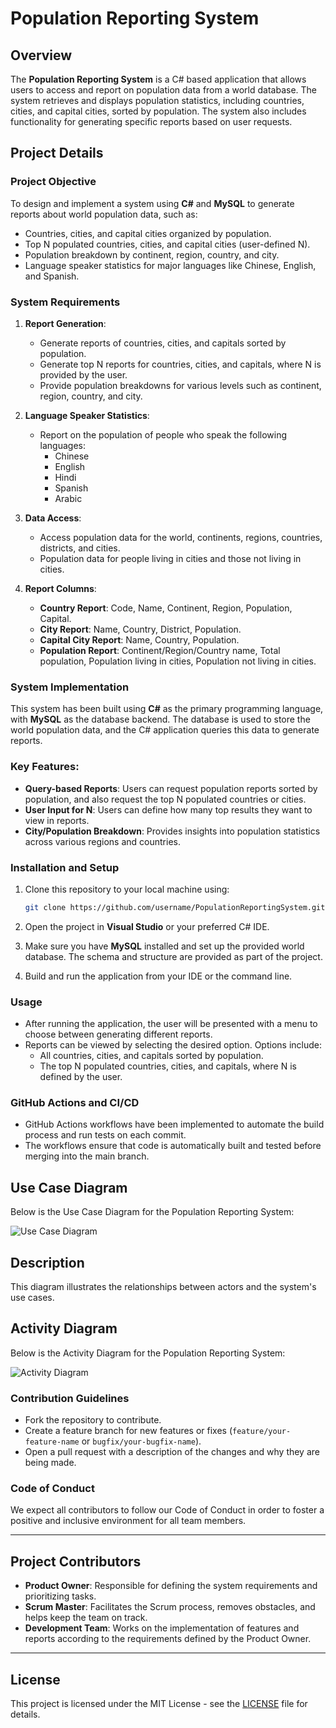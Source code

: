 # Population Reporting System

## Overview
The **Population Reporting System** is a C# based application that allows users to access and report on population data from a world database. The system retrieves and displays population statistics, including countries, cities, and capital cities, sorted by population. The system also includes functionality for generating specific reports based on user requests.

## Project Details

### Project Objective
To design and implement a system using **C#** and **MySQL** to generate reports about world population data, such as:
- Countries, cities, and capital cities organized by population.
- Top N populated countries, cities, and capital cities (user-defined N).
- Population breakdown by continent, region, country, and city.
- Language speaker statistics for major languages like Chinese, English, and Spanish.

### System Requirements
1. **Report Generation**:
    - Generate reports of countries, cities, and capitals sorted by population.
    - Generate top N reports for countries, cities, and capitals, where N is provided by the user.
    - Provide population breakdowns for various levels such as continent, region, country, and city.

2. **Language Speaker Statistics**:
    - Report on the population of people who speak the following languages:
        - Chinese
        - English
        - Hindi
        - Spanish
        - Arabic

3. **Data Access**:
    - Access population data for the world, continents, regions, countries, districts, and cities.
    - Population data for people living in cities and those not living in cities.

4. **Report Columns**:
    - **Country Report**: Code, Name, Continent, Region, Population, Capital.
    - **City Report**: Name, Country, District, Population.
    - **Capital City Report**: Name, Country, Population.
    - **Population Report**: Continent/Region/Country name, Total population, Population living in cities, Population not living in cities.

### System Implementation

This system has been built using **C#** as the primary programming language, with **MySQL** as the database backend. The database is used to store the world population data, and the C# application queries this data to generate reports.

### Key Features:
- **Query-based Reports**: Users can request population reports sorted by population, and also request the top N populated countries or cities.
- **User Input for N**: Users can define how many top results they want to view in reports.
- **City/Population Breakdown**: Provides insights into population statistics across various regions and countries.

### Installation and Setup

1. Clone this repository to your local machine using:
    ```bash
    git clone https://github.com/username/PopulationReportingSystem.git
    ```

2. Open the project in **Visual Studio** or your preferred C# IDE.

3. Make sure you have **MySQL** installed and set up the provided world database. The schema and structure are provided as part of the project.

4. Build and run the application from your IDE or the command line.

### Usage
- After running the application, the user will be presented with a menu to choose between generating different reports.
- Reports can be viewed by selecting the desired option. Options include:
    - All countries, cities, and capitals sorted by population.
    - The top N populated countries, cities, and capitals, where N is defined by the user.
  
### GitHub Actions and CI/CD
- GitHub Actions workflows have been implemented to automate the build process and run tests on each commit.
- The workflows ensure that code is automatically built and tested before merging into the main branch.
## Use Case Diagram

Below is the Use Case Diagram for the Population Reporting System:

![Use Case Diagram](Use%20Case%20Diagram.png)
## Description
This diagram illustrates the relationships between actors and the system's use cases.

## Activity Diagram

Below is the Activity Diagram for the Population Reporting System:

![Activity Diagram](Activity%20Diagram.png)

### Contribution Guidelines
- Fork the repository to contribute.
- Create a feature branch for new features or fixes (`feature/your-feature-name` or `bugfix/your-bugfix-name`).
- Open a pull request with a description of the changes and why they are being made.

### Code of Conduct
We expect all contributors to follow our Code of Conduct in order to foster a positive and inclusive environment for all team members.

---

## Project Contributors
- **Product Owner**: Responsible for defining the system requirements and prioritizing tasks.
- **Scrum Master**: Facilitates the Scrum process, removes obstacles, and helps keep the team on track.
- **Development Team**: Works on the implementation of features and reports according to the requirements defined by the Product Owner.

---

## License
This project is licensed under the MIT License - see the [LICENSE](LICENSE) file for details.

